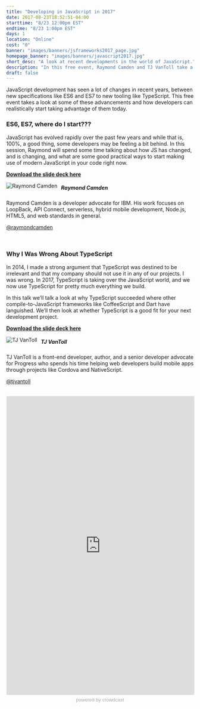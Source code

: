 ```yaml
---
title: "Developing in JavaScript in 2017"
date: 2017-08-23T18:52:51-04:00
starttime: "8/23 12:00pm EST"
endtime: "8/23 1:00pm EST"
days: 1
location: "Online"
cost: "0"
banner: "images/banners/jsframeworks2017_page.jpg"
homepage_banner: "images/banners/javascript2017.jpg"
short_desc: "A look at recent developments in the world of JavaScript."
description: "In this free event, Raymond Camden and TJ VanToll take a look at some of the advancements in JavaScript and how developers can start using them today."
draft: false
---
```


JavaScript development has seen a lot of changes in recent years, between new specifications like ES6 and ES7 to new tooling like TypeScript. This free event takes a look at some of these advancements and how developers can realistically start taking advantage of them today.

### ES6, ES7, where do I start???

JavaScript has evolved rapidly over the past few years and while that is, 100%, a good thing, some developers may be feeling a bit behind. In this session, Raymond will spend some time talking about how JS has changed, and is changing, and what are some good practical ways to start making use of modern JavaScript in your code right now.

[**Download the slide deck here**](/slides/es6.pdf)

<img src="/images/speakers/raymondcamden.jpg" style="float:left;margin-right: 10px;" alt="Raymond Camden">

##### Raymond Camden

Raymond Camden is a developer advocate for IBM. His work focuses on LoopBack, API Connect, serverless, hybrid mobile development, Node.js, HTML5, and web standards in general.

<i class="fa fa-twitter" aria-hidden="true"></i> [@raymondcamden](https://twitter.com/raymondcamden)

<br style="clear:both;"> 

### Why I Was Wrong About TypeScript

In 2014, I made a strong argument that TypeScript was destined to be irrelevant and that my company should not use it in any of our projects. I was wrong. In 2017, TypeScript is taking over the JavaScript world, and we now use TypeScript for pretty much everything we build.

In this talk we’ll talk a look at why TypeScript succeeded where other compile-to-JavaScript frameworks like CoffeeScript and Dart have languished. We’ll then look at whether TypeScript is a good fit for your next development project.

[**Download the slide deck here**](/slides/Typescript.pdf)

<img src="/images/speakers/tjvantoll.jpg" style="float:left;margin-right: 10px;" alt="TJ VanToll">

##### TJ VanToll

TJ VanToll is a front-end developer, author, and a senior developer advocate for Progress who spends his time helping web developers build mobile apps through projects like Cordova and NativeScript.

<i class="fa fa-twitter" aria-hidden="true"></i> [@tjvantoll](https://twitter.com/tjvantoll)

<br style="clear:both;">
<a name="register"></a>
<iframe width="100%" height="800" frameborder="0" marginheight="0" marginwidth="0" allowtransparency="true" src="https://www.crowdcast.io/e/rb68byb9?navlinks=false&embed=true" style="border: 1px solid #EEE;border-radius:3px;"></iframe><a href="https://www.crowdcast.io/?utm_source=embed&utm_medium=website&utm_campaign=embed" style="color: #aaa; font-family: 'Helvetica', 'Arial', sans-serif;text-decoration: none;display: block;text-align: center;font-size: 13px;padding: 5px 0;">powered by crowdcast</a>
